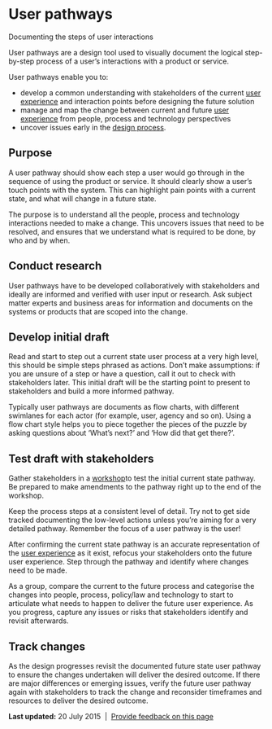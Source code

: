 User pathways
=============

Documenting the steps of user interactions

User pathways are a design tool used to visually document the logical step-by-step process of a user’s interactions with a product or service.

User pathways enable you to:

-   develop a common understanding with stakeholders of the current [user experience](481.html) and interaction points before designing the future solution
-   manage and map the change between current and future [user experience](481.html) from people, process and technology perspectives
-   uncover issues early in the [design process](971.html).

Purpose
-------

A user pathway should show each step a user would go through in the sequence of using the product or service. It should clearly show a user’s touch points with the system. This can highlight pain points with a current state, and what will change in a future state.

The purpose is to understand all the people, process and technology interactions needed to make a change. This uncovers issues that need to be resolved, and ensures that we understand what is required to be done, by who and by when.

Conduct research
----------------

User pathways have to be developed collaboratively with stakeholders and ideally are informed and verified with user input or research. Ask subject matter experts and business areas for information and documents on the systems or products that are scoped into the change.

Develop initial draft
---------------------

Read and start to step out a current state user process at a very high level, this should be simple steps phrased as actions. Don’t make assumptions: if you are unsure of a step or have a question, call it out to check with stakeholders later. This initial draft will be the starting point to present to stakeholders and build a more informed pathway.

Typically user pathways are documents as flow charts, with different swimlanes for each actor (for example, user, agency and so on). Using a flow chart style helps you to piece together the pieces of the puzzle by asking questions about ‘What’s next?’ and ‘How did that get there?’.

Test draft with stakeholders
----------------------------

Gather stakeholders in a [workshop](826.html)to test the initial current state pathway. Be prepared to make amendments to the pathway right up to the end of the workshop.

Keep the process steps at a consistent level of detail. Try not to get side tracked documenting the low-level actions unless you’re aiming for a very detailed pathway. Remember the focus of a user pathway is the user!

After confirming the current state pathway is an accurate representation of the [user experience](481.html) as it exist, refocus your stakeholders onto the future user experience. Step through the pathway and identify where changes need to be made.

As a group, compare the current to the future process and categorise the changes into people, process, policy/law and technology to start to articulate what needs to happen to deliver the future user experience. As you progress, capture any issues or risks that stakeholders identify and revisit afterwards.

Track changes
-------------

As the design progresses revisit the documented future state user pathway to ensure the changes undertaken will deliver the desired outcome. If there are major differences or emerging issues, verify the future user pathway again with stakeholders to track the change and reconsider timeframes and resources to deliver the desired outcome.

**Last updated:** 20 July 2015  |  [Provide feedback on this page](../feedback%3Furl_from=Userresearch-Userpathways.html)

